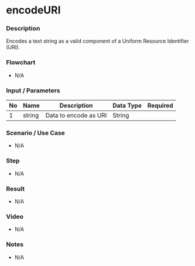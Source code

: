 # encodeURI  

### Description

Encodes a text string as a valid component of a Uniform Resource Identifier (URI).

### Flowchart

- N/A 

### Input / Parameters

| No | Name | Description | Data Type | Required |
| ------ | ------ | ------ |------ | ------ |
| 1 | string | Data to encode as URI | String |   |

### Scenario / Use Case

- N/A

### Step

- N/A

### Result

- N/A

### Video

- N/A

### Notes

- N/A